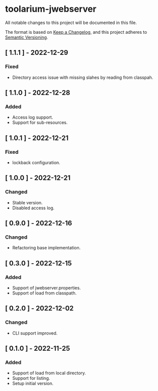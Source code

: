 # toolarium-jwebserver

All notable changes to this project will be documented in this file.

The format is based on [Keep a Changelog](https://keepachangelog.com/en/1.0.0/),
and this project adheres to [Semantic Versioning](https://semver.org/spec/v2.0.0.html).

## [ 1.1.1 ] - 2022-12-29
### Fixed
- Directory access issue with missing slahes by reading from classpah.

## [ 1.1.0 ] - 2022-12-28
### Added
- Access log support.
- Support for sub-resources.

## [ 1.0.1 ] - 2022-12-21
### Fixed
- lockback configuration.

## [ 1.0.0 ] - 2022-12-21
### Changed
- Stable version.
- Disabled access log.

## [ 0.9.0 ] - 2022-12-16
### Changed
- Refactoring base implementation.

## [ 0.3.0 ] - 2022-12-15
### Added
- Support of jwebserver.properties.
- Support of load from classpath.

## [ 0.2.0 ] - 2022-12-02
### Changed
- CLI support improved.

## [ 0.1.0 ] - 2022-11-25
### Added
- Support of load from local directory.
- Support for listing.
- Setup initial version.
